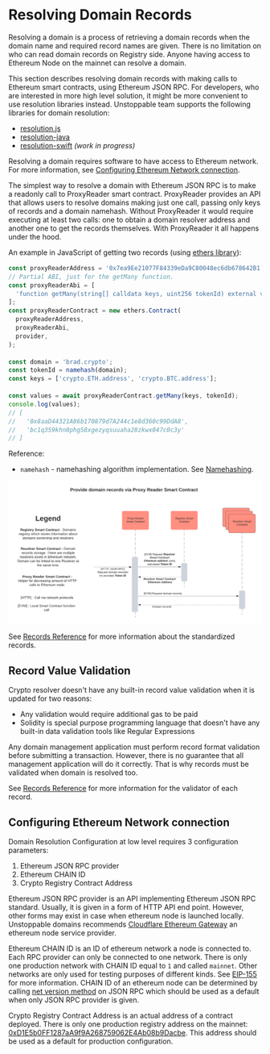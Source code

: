 # Resolving Domain Records

Resolving a domain is a process of retrieving a domain records when the domain name and required record names are given. There is no limitation on who can read domain records on Registry side. Anyone having access to Ethereum Node on the mainnet can resolve a domain.

This section describes resolving domain records with making calls to Ethereum smart contracts, using Ethereum JSON RPC. For developers, who are interested in more high level solution, it might be more convenient to use resolution libraries instead. Unstoppable team supports the following libraries for domain resolution:

*  [resolution.js](https://github.com/unstoppabledomains/resolution)
*  [resolution-java](https://github.com/unstoppabledomains/resolution-java)
*  [resolution-swift](https://github.com/unstoppabledomains/resolution-swift) _\(work in progress\)_

Resolving a domain requires software to have access to Ethereum network. For more information, see [Configuring Ethereum Network connection](resolving-domain-records.md#configuring-ethereum-network-connection).

The simplest way to resolve a domain with Ethereum JSON RPC is to make a readonly call to ProxyReader smart contract. ProxyReader provides an API that allows users to resolve domains making just one call, passing only keys of records and a domain namehash. Without ProxyReader it would require executing at least two calls: one to obtain a domain resolver address and another one to get the records themselves. With ProxyReader it all happens under the hood.

An example in JavaScript of getting two records \(using [ethers library](https://www.npmjs.com/package/ethers)\):

```javascript
const proxyReaderAddress = '0x7ea9Ee21077F84339eDa9C80048ec6db678642B1';
// Partial ABI, just for the getMany function.
const proxyReaderAbi = [
  'function getMany(string[] calldata keys, uint256 tokenId) external view returns (string[] memory)'
];
const proxyReaderContract = new ethers.Contract(
  proxyReaderAddress,
  proxyReaderAbi,
  provider,
);

const domain = 'brad.crypto';
const tokenId = namehash(domain);
const keys = ['crypto.ETH.address', 'crypto.BTC.address'];

const values = await proxyReaderContract.getMany(keys, tokenId);
console.log(values);
// [
//   '0x8aaD44321A86b170879d7A244c1e8d360c99DdA8',
//   'bc1q359khn0phg58xgezyqsuuaha28zkwx047c0c3y'
// ]
```

Reference:

* `namehash` - namehashing algorithm implementation. See [Namehashing](namehashing.md).

![](../.gitbook/assets/provide_domain_records_via_proxy_reader_smart_contract.png)

See [Records Reference](reference.md) for more information about the standardized records.

## Record Value Validation

Crypto resolver doesn't have any built-in record value validation when it is updated for two reasons:

* Any validation would require additional gas to be paid
* Solidity is special purpose programming language that doesn't have any built-in data validation tools like Regular Expressions

Any domain management application must perform record format validation before submitting a transaction. However, there is no guarantee that all management application will do it correctly. That is why records must be validated when domain is resolved too.

See [Records Reference](reference.md) for more information for the validator of each record.

## Configuring Ethereum Network connection

Domain Resolution Configuration at low level requires 3 configuration parameters:

1. Ethereum JSON RPC provider
2. Ethereum CHAIN ID
3. Crypto Registry Contract Address

Ethereum JSON RPC provider is an API implementing Ethereum JSON RPC standard. Usually, it is given in a form of HTTP API end point. However, other forms may exist in case when ethereum node is launched locally. Unstoppable domains recommends [Cloudflare Ethereum Gateway](https://developers.cloudflare.com/distributed-web/ethereum-gateway) an ethereum node service provider.

Ethereum CHAIN ID is an ID of ethereum network a node is connected to. Each RPC provider can only be connected to one network. There is only one production network with CHAIN ID equal to `1` and called `mainnet`. Other networks are only used for testing purposes of different kinds. See [EIP-155](https://eips.ethereum.org/EIPS/eip-155) for more information. CHAIN ID of an ethereum node can be determined by calling [net version method](https://eth.wiki/json-rpc/API#net_version) on JSON RPC which should be used as a default when only JSON RPC provider is given.

Crypto Registry Contract Address is an actual address of a contract deployed. There is only one production registry address on the mainnet: [0xD1E5b0FF1287aA9f9A268759062E4Ab08b9Dacbe](https://etherscan.io/address/0xD1E5b0FF1287aA9f9A268759062E4Ab08b9Dacbe). This address should be used as a default for production configuration.


